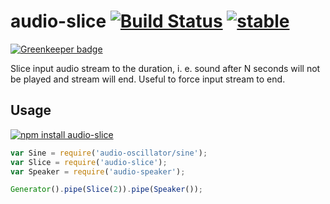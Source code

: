 # audio-slice [![Build Status](https://travis-ci.org/audiojs/audio-slice.svg?branch=master)](https://travis-ci.org/audiojs/audio-slice) [![stable](http://badges.github.io/stability-badges/dist/stable.svg)](http://github.com/badges/stability-badges)

[![Greenkeeper badge](https://badges.greenkeeper.io/audiojs/audio-slice.svg)](https://greenkeeper.io/)

Slice input audio stream to the duration, i. e. sound after N seconds will not be played and stream will end. Useful to force input stream to end.

## Usage

[![npm install audio-slice](https://nodei.co/npm/audio-slice.png?mini=true)](https://npmjs.org/package/audio-slice/)

```js
var Sine = require('audio-oscillator/sine');
var Slice = require('audio-slice');
var Speaker = require('audio-speaker');

Generator().pipe(Slice(2)).pipe(Speaker());
```
